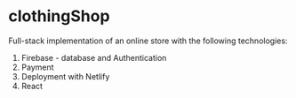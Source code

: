 # clothingShop

Full-stack implementation of an online store with the following technologies:

1. Firebase - database and Authentication
2. Payment 
3. Deployment with Netlify
4. React
